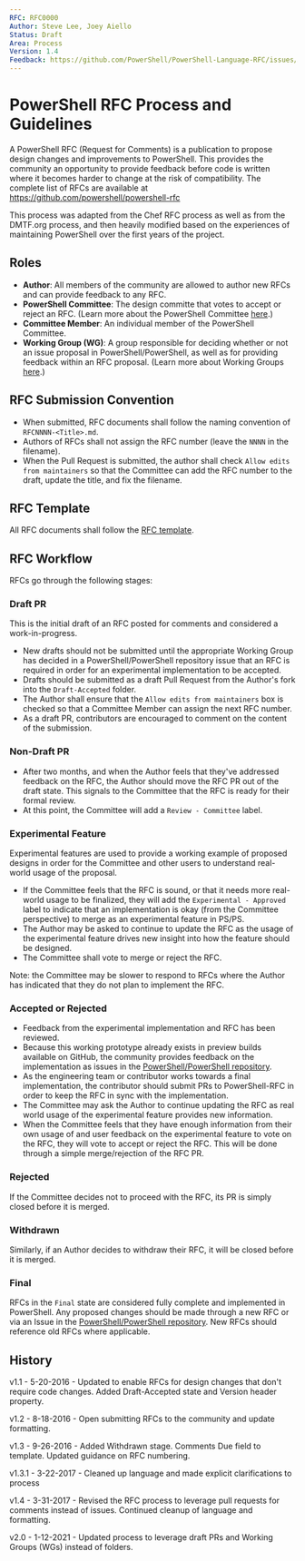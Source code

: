 ```yaml
---
RFC: RFC0000
Author: Steve Lee, Joey Aiello
Status: Draft
Area: Process
Version: 1.4
Feedback: https://github.com/PowerShell/PowerShell-Language-RFC/issues/5
---
```


# PowerShell RFC Process and Guidelines

A PowerShell RFC (Request for Comments) is a publication to propose design changes and improvements to PowerShell.
This provides the community an opportunity to provide feedback before code is written where it becomes harder to change at the risk of
compatibility.
The complete list of RFCs are available at https://github.com/powershell/powershell-rfc

This process was adapted from the Chef RFC process as well as from the DMTF.org process,
and then heavily modified based on the experiences of maintaining PowerShell over the first years
of the project.

## Roles

* **Author**: All members of the community are allowed to author new RFCs and can provide feedback to any RFC.
* **PowerShell Committee**: The design committe that votes to accept or reject an RFC.
(Learn more about the PowerShell Committee [here](https://github.com/PowerShell/PowerShell/blob/master/docs/community/governance.md#powershell-committee).)
* **Committee Member**: An individual member of the PowerShell Committee.
* **Working Group (WG)**: A group responsible for deciding whether or not an issue proposal in
  PowerShell/PowerShell, as well as for providing feedback within an RFC proposal.
  (Learn more about Working Groups [here](https://github.com/PowerShell/PowerShell/blob/master/docs/community/working-group.md).)

## RFC Submission Convention

* When submitted, RFC documents shall follow the naming convention of `RFCNNNN-<Title>.md`.
* Authors of RFCs shall not assign the RFC number (leave the `NNNN` in the filename).
* When the Pull Request is submitted, the author shall check `Allow edits from maintainers` so that the Committee can add the RFC number to the draft, update the title, and fix the filename.

## RFC Template

All RFC documents shall follow the [RFC template](RFCNNNN-New-RFC-Template.md).

## RFC Workflow

RFCs go through the following stages:

### Draft PR

This is the initial draft of an RFC posted for comments and considered a work-in-progress.

* New drafts should not be submitted until the appropriate Working Group has decided in
  a PowerShell/PowerShell repository issue that an RFC is required in order for an experimental
  implementation to be accepted.
* Drafts should be submitted as a draft Pull Request from the Author's fork into the
  `Draft-Accepted` folder.
* The Author shall ensure that the `Allow edits from maintainers` box is checked so that a Committee
  Member can assign the next RFC number.
* As a draft PR, contributors are encouraged to comment on the content of the submission.

### Non-Draft PR

* After two months, and when the Author feels that they've addressed feedback on the RFC,
  the Author should move the RFC PR out of the draft state.
  This signals to the Committee that the RFC is ready for their formal review.
* At this point, the Committee will add a `Review - Committee` label.

### Experimental Feature

Experimental features are used to provide a working example of proposed designs in order for the
Committee and other users to understand real-world usage of the proposal.

* If the Committee feels that the RFC is sound, or that it needs more real-world usage to be finalized,
  they will add the `Experimental - Approved` label
  to indicate that an implementation is okay (from the Committee perspective) to merge as an
  experimental feature in PS/PS.
* The Author may be asked to continue to update the RFC as the usage of the experimental feature
  drives new insight into how the feature should be designed.
* The Committee shall vote to merge or reject the RFC.

Note: the Committee may be slower to respond to RFCs where the Author has indicated that they do not plan to implement the RFC.

### Accepted or Rejected

* Feedback from the experimental implementation and RFC has been reviewed.
* Because this working prototype already exists in preview builds available on GitHub, the community
  provides feedback on the implementation as issues in the [PowerShell/PowerShell repository](https://github.com/powershell/powershell).
* As the engineering team or contributor works towards a final implementation,
  the contributor should submit PRs to PowerShell-RFC in order to keep the RFC in sync with the implementation.
* The Committee may ask the Author to continue updating the RFC as real world usage of the experimental
  feature provides new information.
* When the Committee feels that they have enough information from their own usage of and user
  feedback on the experimental feature to vote on the RFC,
  they will vote to accept or reject the RFC.
  This will be done through a simple merge/rejection of the RFC PR.

### Rejected

If the Committee decides not to proceed with the RFC, its PR is simply closed before it is merged.

### Withdrawn

Similarly, if an Author decides to withdraw their RFC, it will be closed before it is merged.

### Final

RFCs in the `Final` state are considered fully complete and implemented in PowerShell.
Any proposed changes should be made through a new RFC or via an Issue in the [PowerShell/PowerShell repository](https://github.com/powershell/powershell).
New RFCs should reference old RFCs where applicable.

## History

v1.1 - 5-20-2016 - Updated to enable RFCs for design changes that don't require code changes.
Added Draft-Accepted state and Version header property.

v1.2 - 8-18-2016 - Open submitting RFCs to the community and update formatting.

v1.3 - 9-26-2016 - Added Withdrawn stage.  Comments Due field to template.  Updated guidance on RFC numbering.

v1.3.1 - 3-22-2017 - Cleaned up language and made explicit clarifications to process

v1.4 - 3-31-2017 - Revised the RFC process to leverage pull requests for comments instead of issues.
Continued cleanup of language and formatting.

v2.0 - 1-12-2021 - Updated process to leverage draft PRs and Working Groups (WGs) instead of folders.
